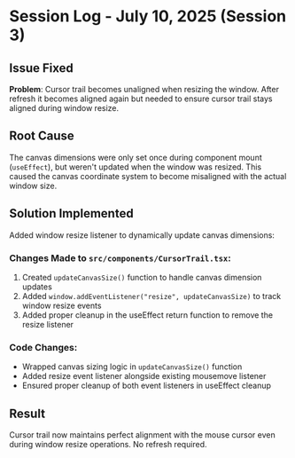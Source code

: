 # Session Log - July 10, 2025 (Session 3)

## Issue Fixed
**Problem**: Cursor trail becomes unaligned when resizing the window. After refresh it becomes aligned again but needed to ensure cursor trail stays aligned during window resize.

## Root Cause
The canvas dimensions were only set once during component mount (`useEffect`), but weren't updated when the window was resized. This caused the canvas coordinate system to become misaligned with the actual window size.

## Solution Implemented
Added window resize listener to dynamically update canvas dimensions:

### Changes Made to `src/components/CursorTrail.tsx`:
1. Created `updateCanvasSize()` function to handle canvas dimension updates
2. Added `window.addEventListener("resize", updateCanvasSize)` to track window resize events
3. Added proper cleanup in the useEffect return function to remove the resize listener

### Code Changes:
- Wrapped canvas sizing logic in `updateCanvasSize()` function
- Added resize event listener alongside existing mousemove listener
- Ensured proper cleanup of both event listeners in useEffect cleanup

## Result
Cursor trail now maintains perfect alignment with the mouse cursor even during window resize operations. No refresh required.